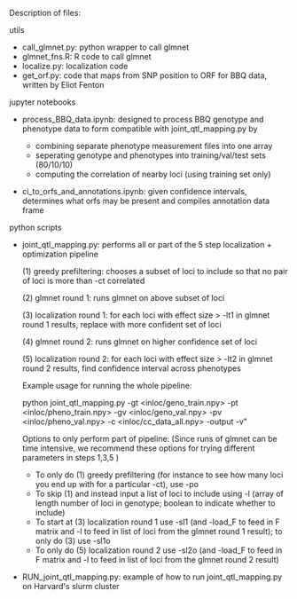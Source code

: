 Description of files:

utils
- call_glmnet.py: python wrapper to call glmnet
- glmnet_fns.R: R code to call glmnet
- localize.py: localization code
- get_orf.py: code that maps from SNP position to ORF for BBQ data, written by Eliot Fenton

jupyter notebooks
- process_BBQ_data.ipynb: designed to process BBQ genotype and phenotype data to form compatible with joint_qtl_mapping.py by
    - combining separate phenotype measurement files into one array
    - seperating genotype and phenotypes into training/val/test sets (80/10/10)
    - computing the correlation of nearby loci (using training set only)
    
- ci_to_orfs_and_annotations.ipynb: given confidence intervals, determines what orfs may be present and compiles annotation data frame
    
python scripts
- joint_qtl_mapping.py: performs all or part of the 5 step localization + optimization pipeline

    (1) greedy prefiltering: chooses a subset of loci to include so that no pair of loci is more than -ct correlated
    
    (2) glmnet round 1: runs glmnet on above subset of loci
    
    (3) localization round 1: for each loci with effect size > -lt1 in glmnet round 1 results, replace with more confident set of loci
    
    (4) glmnet round 2: runs glmnet on higher confidence set of loci
    
    (5) localization round 2: for each loci with effect size > -lt2 in glmnet round 2 results, find confidence interval across phenotypes
    

    Example usage for running the whole pipeline:
    
    python joint_qtl_mapping.py -gt <inloc/geno_train.npy> -pt <inloc/pheno_train.npy> -gv <inloc/geno_val.npy> -pv <inloc/pheno_val.npy> -c <inloc/cc_data_all.npy> -output <outloc> -v"
    
    Options to only perform part of pipeline:
    (Since runs of glmnet can be time intensive, we recommend these options for trying different parameters in steps 1,3,5 )
    - To only do (1) greedy prefiltering (for instance to see how many loci you end up with for a particular -ct), use -po
    - To skip (1) and instead input a list of loci to include using -l  (array of length number of loci in genotype; boolean to indicate whether to include)
    - To start at (3) localization round 1 use -sl1 (and -load_F to feed in F matrix and -l to feed in list of loci from the glmnet round 1 result); to only do (3) use -sl1o
    - To only do (5) localization round 2 use -sl2o (and -load_F to feed in F matrix and -l to feed in list of loci from the glmnet round 2 result)


- RUN_joint_qtl_mapping.py: example of how to run joint_qtl_mapping.py on Harvard's slurm cluster
